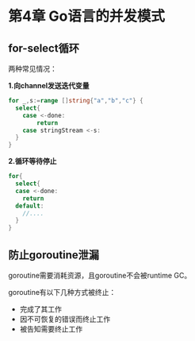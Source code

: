 # 第4章 Go语言的并发模式

## for-select循环

两种常见情况：

**1.向channel发送迭代变量**

```go
for _,s:=range []string{"a","b","c"} {
  select{
    case <-done:
    	return
    case stringStream <-s:
  }
}
```

**2.循环等待停止**

```go
for{
  select{
  case <-done:
    return
  default:
    //....
  }
}
```

## 防止goroutine泄漏

goroutine需要消耗资源，且goroutine不会被runtime GC。

goroutine有以下几种方式被终止：

* 完成了其工作
* 因不可恢复的错误而终止工作
* 被告知需要终止工作

